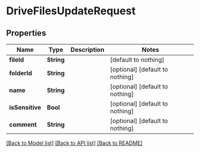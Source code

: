 # DriveFilesUpdateRequest


## Properties
Name | Type | Description | Notes
------------ | ------------- | ------------- | -------------
**fileId** | **String** |  | [default to nothing]
**folderId** | **String** |  | [optional] [default to nothing]
**name** | **String** |  | [optional] [default to nothing]
**isSensitive** | **Bool** |  | [optional] [default to nothing]
**comment** | **String** |  | [optional] [default to nothing]


[[Back to Model list]](../README.md#models) [[Back to API list]](../README.md#api-endpoints) [[Back to README]](../README.md)


